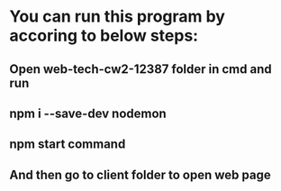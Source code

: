 # You can run this program by accoring to below steps:

## Open web-tech-cw2-12387 folder in cmd and run  
## npm i --save-dev nodemon 

## npm start command 
## And then go to client folder to open web page 
